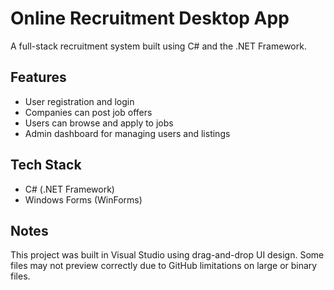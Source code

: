 # Online Recruitment Desktop App

A full-stack recruitment system built using C# and the .NET Framework.

## Features
- User registration and login
- Companies can post job offers
- Users can browse and apply to jobs
- Admin dashboard for managing users and listings

## Tech Stack
- C# (.NET Framework)
- Windows Forms (WinForms)

## Notes
This project was built in Visual Studio using drag-and-drop UI design. Some files may not preview correctly due to GitHub limitations on large or binary files.
